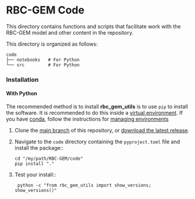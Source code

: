 # RBC-GEM Code

This directory contains functions and scripts that facilitate work with the RBC-GEM model and other content in the repository. 

This directory is organized as follows:

```
code
├── notebooks   # For Python
└── src         # For Python
```

### Installation
#### With Python

The recommended method is to install **rbc_gem_utils** is to use ``pip`` to
install the software. It is recommended to do this inside a [virtual environment](http://docs.python-guide.org/en/latest/dev/virtualenvs/). If you have [conda](https://docs.conda.io/en/latest/), follow the instructions for [managing environments](https://conda.io/projects/conda/en/latest/user-guide/tasks/manage-environments.html)

1.  Clone the [main branch](https://github.com/z-haiman/RBC-GEM/tree/main) of this repository, or [download the latest release](https://github.com/z-haiman/RBC-GEM/releases/latest).
2.  Navigate to the `code` directory containing the `pyproject.toml` file and install the package::

        cd "/my/path/RBC-GEM/code"
        pip install "."

3. Test your install::

        python -c "from rbc_gem_utils import show_versions; show_versions()"

